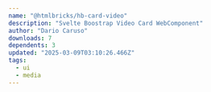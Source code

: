 ```yaml
---
name: "@htmlbricks/hb-card-video"
description: "Svelte Boostrap Video Card WebComponent"
author: "Dario Caruso"
downloads: 7
dependents: 3
updated: "2025-03-09T03:10:26.466Z"
tags: 
  - ui
  - media
---
```

